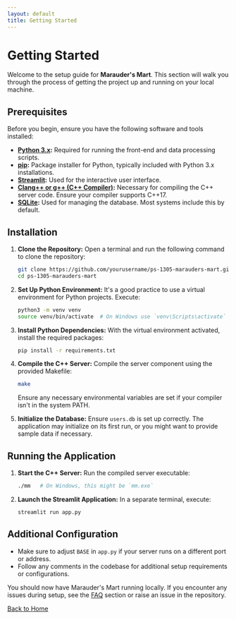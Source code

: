 ```yaml
---
layout: default
title: Getting Started
---
```


# Getting Started

Welcome to the setup guide for **Marauder's Mart**. This section will walk you through the process of getting the project up and running on your local machine.

## Prerequisites

Before you begin, ensure you have the following software and tools installed:

- **[Python 3.x](https://www.python.org/downloads/):** Required for running the front-end and data processing scripts.
- **[pip](https://pip.pypa.io/en/stable/installation/):** Package installer for Python, typically included with Python 3.x installations.
- **[Streamlit](https://streamlit.io/):** Used for the interactive user interface.
- **[Clang++ or g++ (C++ Compiler)](https://clang.llvm.org/get_started.html):** Necessary for compiling the C++ server code. Ensure your compiler supports C++17.
- **[SQLite](https://sqlite.org/download.html):** Used for managing the database. Most systems include this by default.

## Installation

1. **Clone the Repository:**
   Open a terminal and run the following command to clone the repository:
   ```sh
   git clone https://github.com/yourusername/ps-1305-marauders-mart.git
   cd ps-1305-marauders-mart
   ```

2. **Set Up Python Environment:**
   It's a good practice to use a virtual environment for Python projects. Execute:
   ```sh
   python3 -m venv venv
   source venv/bin/activate  # On Windows use `venv\Scripts\activate`
   ```

3. **Install Python Dependencies:**
   With the virtual environment activated, install the required packages:
   ```sh
   pip install -r requirements.txt
   ```

4. **Compile the C++ Server:**
   Compile the server component using the provided Makefile:
   ```sh
   make
   ```
   Ensure any necessary environmental variables are set if your compiler isn't in the system PATH.

5. **Initialize the Database:**
   Ensure `users.db` is set up correctly. The application may initialize on its first run, or you might want to provide sample data if necessary.

## Running the Application

1. **Start the C++ Server:**
   Run the compiled server executable:
   ```sh
   ./mm   # On Windows, this might be `mm.exe`
   ```

2. **Launch the Streamlit Application:**
   In a separate terminal, execute:
   ```sh
   streamlit run app.py
   ```

## Additional Configuration

- Make sure to adjust `BASE` in `app.py` if your server runs on a different port or address.
- Follow any comments in the codebase for additional setup requirements or configurations.

You should now have Marauder's Mart running locally. If you encounter any issues during setup, see the [FAQ](faq.html) section or raise an issue in the repository.

[Back to Home](index.md)
